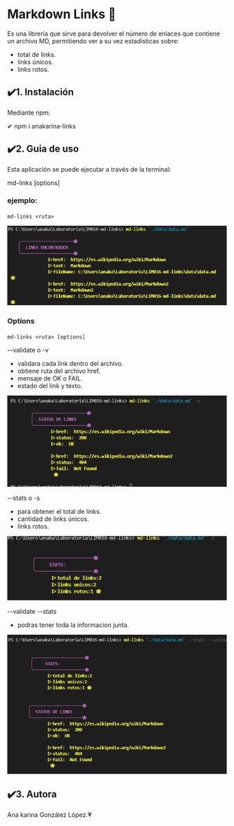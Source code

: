 # Markdown Links &#127800;
Es una librería que sirve para devolver el número de enlaces que contiene un archivo MD, permitiendo ver a su vez  estadísticas sobre:

- total de links.
- links únicos. 
- links rotos.


## ✔️1. Instalación
Mediante npm:

 &#10004; npm i anakarina-links

## ✔️2. Guia de uso

Esta aplicación se puede ejecutar a través de la terminal:

md-links <path-to-file> [options]

### ejemplo:

`md-links <ruta>` 

![md-links](https://github.com/anakarina1928/LIM016-md-links/blob/main/imagenes/mdlinks_1.png)

### Options

`md-links <ruta> [options]`

--validate o -v

 - validara cada link dentro del archivo.
 - obtiene ruta del archivo href.  
 - mensaje de OK o FAIL. 
 - estado del link y texto.

 ![md-links-status](https://github.com/anakarina1928/LIM016-md-links/blob/main/imagenes/status-de-links.png)

 --stats o -s

 - para obtener el total de links. 
 - cantidad de links únicos. 
 - links rotos.

 
 ![md-links-stats](https://github.com/anakarina1928/LIM016-md-links/blob/main/imagenes/stats.png)

 --validate --stats 

 - podras tener toda la informacion junta.

 ![md-links-v&s](https://github.com/anakarina1928/LIM016-md-links/blob/main/imagenes/mdlinks_2.png)

## ✔️3. Autora

Ana karina González López.&#128151;







